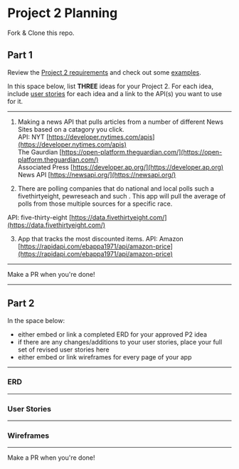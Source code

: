 # Project 2 Planning

Fork & Clone this repo.

## Part 1

Review the [Project 2 requirements](https://romebell.gitbook.io/sei-1019/projects/project-2) and check out some [examples](https://tmdarneille.gitbook.io/seirfx/11-projects/past-projects/project2).

In this space below, list **THREE** ideas for your Project 2. For each idea, include [user stories](https://revelry.co/user-stories-that-dont-suck/) for each idea and a link to the API(s) you want to use for it.

--------------------------------------------------------
1. Making a news API that pulls articles from a number of different News Sites based on a catagory you click.<br>
API:    NYT [https://developer.nytimes.com/apis](https://developer.nytimes.com/apis)<br>
        The Gaurdian [https://open-platform.theguardian.com/](https://open-platform.theguardian.com/)<br>
        Associated Press [https://developer.ap.org/](https://developer.ap.org) <br>
        News API [https://newsapi.org/](https://newsapi.org/)

2. There are polling companies that do national and local polls such a fivethirtyeight, pewreseach and such . This app will pull the average of polls from those multiple sources for a specific race.

API: five-thirty-eight [https://data.fivethirtyeight.com/](https://data.fivethirtyeight.com/)

3. App that tracks the most discounted items. 
API:    Amazon [https://rapidapi.com/ebappa1971/api/amazon-price](https://rapidapi.com/ebappa1971/api/amazon-price)
---------------------------------------------------------

Make a PR when you're done!

---

## Part 2

In the space below:
* either embed or link a completed ERD for your approved P2 idea
* if there are any changes/additions to your user stories, place your full set of revised user stories here
* either embed or link wireframes for every page of your app

----------------------------------------------------------
### ERD

----------------------------------------------------------
### User Stories

----------------------------------------------------------
### Wireframes

----------------------------------------------------------

Make a PR when you're done!
